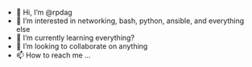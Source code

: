 - 👋 Hi, I’m @rpdag
- 👀 I’m interested in networking, bash, python, ansible, and everything else
- 🌱 I’m currently learning everything?
- 💞️ I’m looking to collaborate on anything
- 📫 How to reach me ...

<!---
rpdag/rpdag is a ✨ special ✨ repository because its `README.md` (this file) appears on your GitHub profile.
You can click the Preview link to take a look at your changes.
--->
